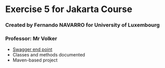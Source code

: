 # Exercise 5 for Jakarta Course

### Created by Fernando NAVARRO for University of Luxembourg
### Professor: Mr Volker

* [Swagger end point](http://localhost:8080/exercise5/swagger-ui.html)
* Classes and methods documented
* Maven-based project 

